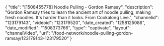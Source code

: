 {
    "title": "[1508455778] Noodle Pulling - Gordon Ramsay",
    "description": "Gordon Ramsay tries to learn the ancient art of noodle pulling, making fresh noodles. It's harder than it looks. From Cookalong Live.",
    "channelid": "123179143",
    "videoid": "123179520",
    "date_created": "1258125086",
    "date_modified": "1508373766",
    "type": "captivate",
    "layout": "channelVideo",
    "url": "\/food-network\/noodle-pulling-gordon-ramsay\/123179143-123179520"
}
